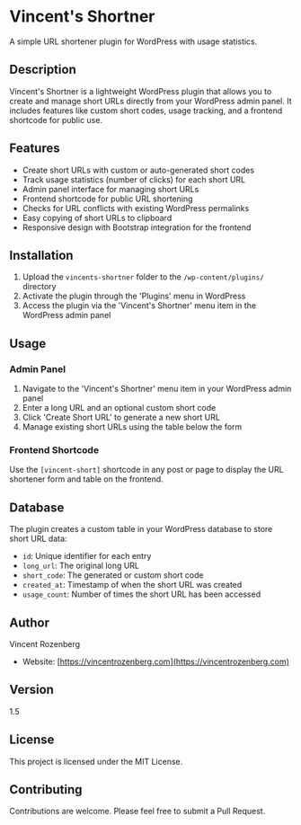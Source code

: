 # Vincent's Shortner

A simple URL shortener plugin for WordPress with usage statistics.

## Description

Vincent's Shortner is a lightweight WordPress plugin that allows you to create and manage short URLs directly from your WordPress admin panel. It includes features like custom short codes, usage tracking, and a frontend shortcode for public use.

## Features

- Create short URLs with custom or auto-generated short codes
- Track usage statistics (number of clicks) for each short URL
- Admin panel interface for managing short URLs
- Frontend shortcode for public URL shortening
- Checks for URL conflicts with existing WordPress permalinks
- Easy copying of short URLs to clipboard
- Responsive design with Bootstrap integration for the frontend

## Installation

1. Upload the `vincents-shortner` folder to the `/wp-content/plugins/` directory
2. Activate the plugin through the 'Plugins' menu in WordPress
3. Access the plugin via the 'Vincent's Shortner' menu item in the WordPress admin panel

## Usage

### Admin Panel

1. Navigate to the 'Vincent's Shortner' menu item in your WordPress admin panel
2. Enter a long URL and an optional custom short code
3. Click 'Create Short URL' to generate a new short URL
4. Manage existing short URLs using the table below the form

### Frontend Shortcode

Use the `[vincent-short]` shortcode in any post or page to display the URL shortener form and table on the frontend.

## Database

The plugin creates a custom table in your WordPress database to store short URL data:

- `id`: Unique identifier for each entry
- `long_url`: The original long URL
- `short_code`: The generated or custom short code
- `created_at`: Timestamp of when the short URL was created
- `usage_count`: Number of times the short URL has been accessed

## Author

Vincent Rozenberg
- Website: [https://vincentrozenberg.com](https://vincentrozenberg.com)

## Version

1.5

## License

This project is licensed under the MIT License.

## Contributing

Contributions are welcome. Please feel free to submit a Pull Request.

